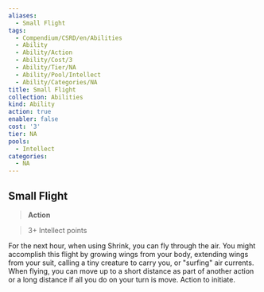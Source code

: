 ```yaml
---
aliases:
  - Small Flight
tags:
  - Compendium/CSRD/en/Abilities
  - Ability
  - Ability/Action
  - Ability/Cost/3
  - Ability/Tier/NA
  - Ability/Pool/Intellect
  - Ability/Categories/NA
title: Small Flight
collection: Abilities
kind: Ability
action: true
enabler: false
cost: '3'
tier: NA
pools:
  - Intellect
categories:
  - NA
---
```

## Small Flight    
>**Action**    
>3+ Intellect points  
    
For the next hour, when using Shrink, you can fly through the air. You might accomplish this flight by growing wings from your body, extending wings from your suit, calling a tiny creature to carry you, or "surfing" air currents. When flying, you can move up to a short distance as part of another action or a long distance if all you do on your turn is move. Action to initiate.